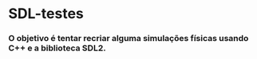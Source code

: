 # SDL-testes

### O objetivo é tentar recriar alguma simulações físicas usando C++ e a biblioteca SDL2.
